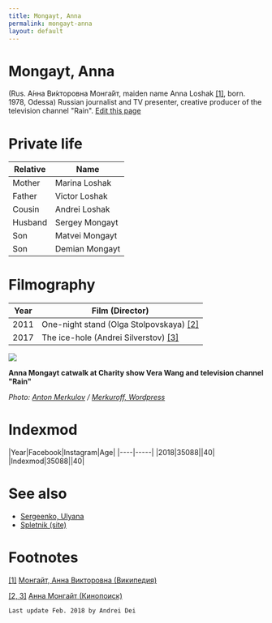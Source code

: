```yaml
---
title: Mongayt, Anna
permalink: mongayt-anna
layout: default
---
```


# Mongayt, Anna


(Rus. А́нна Ви́кторовна Монга́йт, maiden name Anna Loshak <span id="a1">[\[1\]](#f1)</span>, born. 1978, Odessa) Russian journalist and TV presenter, creative producer of the television channel "Rain". [Edit this page](http://prose.io/#indexmod/encyclopedia/edit/master/mongayt-anna.md)

# Private life

|Relative|Name|
|----|-----|
|Mother|Marina Loshak|
|Father|Victor Loshak|
|Cousin|Andrei Loshak|
|Husband|Sergey Mongayt|
|Son|Matvei Mongayt|
|Son|Demian Mongayt|

# Filmography

|Year|Film (Director)|
|----|-----|
|2011|One-night stand (Olga Stolpovskaya) <span id="a2"> [\[2\]](#f2)</span>|
|2017|The ice-hole (Andrei Silverstov) <span id="a2">[\[3\]](#f2)</span>|


![](https://merkuroff.files.wordpress.com/2013/10/img_4073.jpg)

**Anna Mongayt catwalk at Charity show Vera Wang and television channel "Rain"**

*Photo: [Anton Merkulov](merkulov-anton) / [Merkuroff, Wordpress](https://merkuroff.wordpress.com/)*


# Indexmod

|Year|Facebook|Instagram|Age|
|----|-----|
|2018|35088||40|
|Indexmod|35088||40|

# See also

+ [Sergeenko, Ulyana](sergeenko-ulyana)
+ [Spletnik (site)](spletnik-site)

# Footnotes

[[1]](#a1) <span id="f1"></span> [Монгайт, Анна Викторовна (Википедия)](https://ru.wikipedia.org/wiki/Монгайт,_Анна_Викторовна)

[[2, 3]](#a2) <span id="f2"></span> [Анна Монгайт (Кинопоиск)](https://www.kinopoisk.ru/name/2382185/)

`Last update Feb. 2018 by Andrei Dei`
